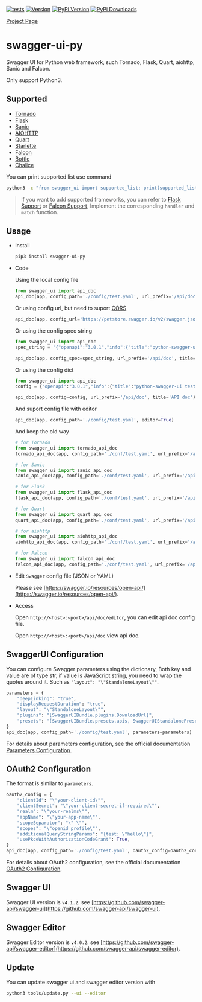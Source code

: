 [![tests](https://github.com/PWZER/swagger-ui-py/actions/workflows/lint-and-pytest.yml/badge.svg)](https://github.com/PWZER/swagger-ui-py/actions/workflows/lint-and-pytest.yml)
[![Version](https://badge.fury.io/gh/PWZER%2Fswagger-ui-py.svg)](https://github.com/PWZER/swagger-ui-py/tags)
[![PyPi Version](https://img.shields.io/pypi/v/swagger-ui-py.svg)](https://pypi.org/project/swagger-ui-py/)
[![PyPi Downloads](https://pepy.tech/badge/swagger-ui-py)](https://pepy.tech/project/swagger-ui-py)

[Project Page](https://pwzer.github.io/swagger-ui-py/)

# swagger-ui-py
Swagger UI for Python web framework, such Tornado, Flask, Quart, aiohttp, Sanic and Falcon.

Only support Python3.

## Supported

- [Tornado](https://www.tornadoweb.org/en/stable/)
- [Flask](https://flask.palletsprojects.com/)
- [Sanic](https://sanicframework.org/en/)
- [AIOHTTP](https://docs.aiohttp.org/en/stable/)
- [Quart](https://pgjones.gitlab.io/quart/)
- [Starlette](https://www.starlette.io/)
- [Falcon](https://falcon.readthedocs.io/en/stable/)
- [Bottle](https://bottlepy.org/docs/dev/)
- [Chalice](https://aws.github.io/chalice/index.html)

You can print supported list use command

```bash
python3 -c "from swagger_ui import supported_list; print(supported_list)"
```

> If you want to add supported frameworks, you can refer to [Flask Support](/swagger_ui/handlers/flask.py) or [Falcon Support](/swagger_ui/handlers/falcon.py), Implement the corresponding `handler` and `match` function.

## Usage

- Install

  ```bash
  pip3 install swagger-ui-py
  ```

- Code

  Using the local config file

  ```python
  from swagger_ui import api_doc
  api_doc(app, config_path='./config/test.yaml', url_prefix='/api/doc', title='API doc')
  ```

  Or using config url, but need to suport [CORS](https://en.wikipedia.org/wiki/Cross-origin_resource_sharing)

  ```python
  api_doc(app, config_url='https://petstore.swagger.io/v2/swagger.json', url_prefix='/api/doc', title='API doc')
  ```

  Or using the config spec string

  ```python
  from swagger_ui import api_doc
  spec_string = '{"openapi":"3.0.1","info":{"title":"python-swagger-ui test api","description":"python-swagger-ui test api","version":"1.0.0"},"servers":[{"url":"http://127.0.0.1:8989/api"}],"tags":[{"name":"default","description":"default tag"}],"paths":{"/hello/world":{"get":{"tags":["default"],"summary":"output hello world.","responses":{"200":{"description":"OK","content":{"application/text":{"schema":{"type":"object","example":"Hello World!!!"}}}}}}}},"components":{}}'

  api_doc(app, config_spec=spec_string, url_prefix='/api/doc', title='API doc')
  ```

  Or using the config dict

  ```python
  from swagger_ui import api_doc
  config = {"openapi":"3.0.1","info":{"title":"python-swagger-ui test api","description":"python-swagger-ui test api","version":"1.0.0"},"servers":[{"url":"http://127.0.0.1:8989/api"}],"tags":[{"name":"default","description":"default tag"}],"paths":{"/hello/world":{"get":{"tags":["default"],"summary":"output hello world.","responses":{"200":{"description":"OK","content":{"application/text":{"schema":{"type":"object","example":"Hello World!!!"}}}}}}}},"components":{}}

  api_doc(app, config=config, url_prefix='/api/doc', title='API doc')
  ```

  And suport config file with editor

  ```python
  api_doc(app, config_path='./config/test.yaml', editor=True)
  ```

  And keep the old way

  ```python
  # for Tornado
  from swagger_ui import tornado_api_doc
  tornado_api_doc(app, config_path='./conf/test.yaml', url_prefix='/api/doc', title='API doc')

  # for Sanic
  from swagger_ui import sanic_api_doc
  sanic_api_doc(app, config_path='./conf/test.yaml', url_prefix='/api/doc', title='API doc')

  # for Flask
  from swagger_ui import flask_api_doc
  flask_api_doc(app, config_path='./conf/test.yaml', url_prefix='/api/doc', title='API doc')

  # for Quart
  from swagger_ui import quart_api_doc
  quart_api_doc(app, config_path='./conf/test.yaml', url_prefix='/api/doc', title='API doc')

  # for aiohttp
  from swagger_ui import aiohttp_api_doc
  aiohttp_api_doc(app, config_path='./conf/test.yaml', url_prefix='/api/doc', title='API doc')

  # for Falcon
  from swagger_ui import falcon_api_doc
  falcon_api_doc(app, config_path='./conf/test.yaml', url_prefix='/api/doc', title='API doc')
  ```

- Edit `Swagger` config file (JSON or YAML)

  Please see [https://swagger.io/resources/open-api/](https://swagger.io/resources/open-api/).

- Access

  Open `http://<host>:<port>/api/doc/editor`, you can edit api doc config file.

  Open `http://<host>:<port>/api/doc` view api doc.

## SwaggerUI Configuration

  You can configure Swagger parameters using the dictionary, Both key and value are of type str, if value is JavaScript string, you need to wrap the quotes around it.
  Such as `"layout": "\"StandaloneLayout\""`.

  ```python
  parameters = {
      "deepLinking": "true",
      "displayRequestDuration": "true",
      "layout": "\"StandaloneLayout\"",
      "plugins": "[SwaggerUIBundle.plugins.DownloadUrl]",
      "presets": "[SwaggerUIBundle.presets.apis, SwaggerUIStandalonePreset]",
  }
  api_doc(app, config_path='./config/test.yaml', parameters=parameters)
  ```

  For details about parameters configuration, see the official documentation [Parameters Configuration](https://swagger.io/docs/open-source-tools/swagger-ui/usage/configuration/).

## OAuth2 Configuration

  The format is similar to `parameters`.

  ```python
  oauth2_config = {
      "clientId": "\"your-client-id\"",
      "clientSecret": "\"your-client-secret-if-required\"",
      "realm": "\"your-realms\"",
      "appName": "\"your-app-name\"",
      "scopeSeparator": "\" \"",
      "scopes": "\"openid profile\"",
      "additionalQueryStringParams": "{test: \"hello\"}",
      "usePkceWithAuthorizationCodeGrant": True,
  }
  api_doc(app, config_path='./config/test.yaml', oauth2_config=oauth2_config)
  ```

  For details about OAuth2 configuration, see the official documentation [OAuth2 Configuration](https://swagger.io/docs/open-source-tools/swagger-ui/usage/oauth2/).

## Swagger UI
Swagger UI version is `v4.1.2`. see [https://github.com/swagger-api/swagger-ui](https://github.com/swagger-api/swagger-ui).

## Swagger Editor
Swagger Editor version is `v4.0.2`. see [https://github.com/swagger-api/swagger-editor](https://github.com/swagger-api/swagger-editor).

## Update
You can update swagger ui and swagger editor version with

```bash
python3 tools/update.py --ui --editor
```
